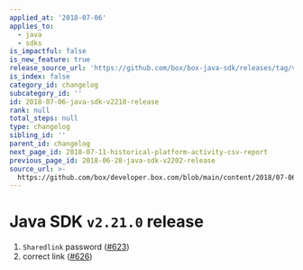 ```yaml
---
applied_at: '2018-07-06'
applies_to:
  - java
  - sdks
is_impactful: false
is_new_feature: true
release_source_url: 'https://github.com/box/box-java-sdk/releases/tag/v2.21.0'
is_index: false
category_id: changelog
subcategory_id: ''
id: 2018-07-06-java-sdk-v2210-release
rank: null
total_steps: null
type: changelog
sibling_id: ''
parent_id: changelog
next_page_id: 2018-07-11-historical-platform-activity-csv-report
previous_page_id: 2018-06-28-java-sdk-v2202-release
source_url: >-
  https://github.com/box/developer.box.com/blob/main/content/2018/07-06-java-sdk-v2210-release.md
---
```

# Java SDK `v2.21.0` release

1. `Sharedlink` password ([#623](https://github.com/box/box-java-sdk/pull/623))
2. correct link ([#626](https://github.com/box/box-java-sdk/pull/626))